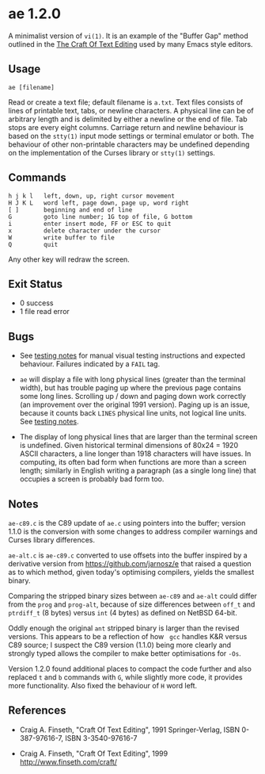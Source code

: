 ae 1.2.0
========

A minimalist version of `vi(1)`.  It is an example of the "Buffer Gap" method outlined in the [The Craft Of Text Editing](http://www.finseth.com/craft/) used by many Emacs style editors.


Usage
-----

    ae [filename]

Read or create a text file; default filename is `a.txt`.  Text files consists of lines of printable text, tabs, or newline characters.  A physical line can be of arbitrary length and is delimited by either a newline or the end of file.  Tab stops are every eight columns.  Carriage return and newline behaviour is based on the `stty(1)` input mode settings or terminal emulator or both.  The behaviour of other non-printable characters may be undefined depending on the implementation of the Curses library or `stty(1)` settings.


Commands
--------

    h j k l   left, down, up, right cursor movement
    H J K L   word left, page down, page up, word right
    [ ]       beginning and end of line
    G         goto line number; 1G top of file, G bottom
    i         enter insert mode, FF or ESC to quit
    x         delete character under the cursor
    W         write buffer to file
    Q         quit

Any other key will redraw the screen.


Exit Status
-----------

- 0 success
- 1 file read error


Bugs
----

* See [testing notes](./TEST.md) for manual visual testing instructions and expected behaviour.  Failures indicated by a `FAIL` tag.

* `ae` will display a file with long physical lines (greater than the terminal width), but has trouble paging up where the previous page contains some long lines.  Scrolling up / down and paging down work correctly (an improvement over the original 1991 version).  Paging up is an issue, because it counts back `LINES` physical line units, not logical line units.  See [testing notes](./TEST.md).

* The display of long physical lines that are larger than the terminal screen is undefined.  Given historical terminal dimensions of 80x24 = 1920 ASCII characters, a line longer than 1918 characters will have issues.  In computing, its often bad form when functions are more than a screen length; similarly in English writing a paragraph (as a single long line) that occupies a screen is probably bad form too.


Notes
-----

`ae-c89.c` is the C89 update of `ae.c` using pointers into the buffer; version 1.1.0 is the conversion with some changes to address compiler warnings and Curses library differences.

`ae-alt.c` is `ae-c89.c` converted to use offsets into the buffer inspired by a derivative version from https://github.com/jarnosz/e that raised a question as to which method, given today's optimising compilers, yields the smallest binary.

Comparing the stripped binary sizes between `ae-c89` and `ae-alt` could differ from the `prog` and `prog-alt`, because of size differences between `off_t` and `ptrdiff_t` (8 bytes) versus `int` (4 bytes) as defined on NetBSD 64-bit.

Oddly enough the original `ant` stripped binary is larger than the revised versions.  This appears to be a reflection of how ` gcc` handles K&R versus C89 source; I suspect the C89 version (1.1.0) being more clearly and strongly typed allows the compiler to make better optimisations for `-Os`.

Version 1.2.0 found additional places to compact the code further and also replaced `t` and `b` commands with `G`, while slightly more code, it provides more functionality.  Also fixed the behaviour of `H` word left.


References
----------

* Craig A. Finseth, "Craft Of Text Editing", 1991
  Springer-Verlag, ISBN 0-387-97616-7, ISBN 3-3540-97616-7

* Craig A. Finseth, "Craft Of Text Editing", 1999
  <http://www.finseth.com/craft/>
